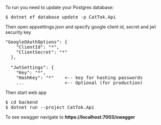 To run you need to update your Postgres database:
<pre>
$ dotnet ef database update -p CatTok.Api  
</pre>

Then open appsettings.json and specify google client id, secret and jwt security key
<pre>
"GoogleOAuthOptions": {
    "ClientId": "*",
    "ClientSecret": "*"
  },

  "JwtSettings": {
    "Key": "*",
    "HashKey": "*"    <-- key for hashing passwords
    ...               <-- Optional (for production)
</pre>

Then start web app

<pre>
$ cd backend
$ dotnet run --project CatTok.Api
</pre>

To see swagger navigate to <strong>https://localhost:7003/swagger</strong>